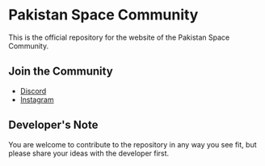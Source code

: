 
# Pakistan Space Community
This is the official repository for the website of the Pakistan Space Community.





## Join the Community

 - [Discord](https://discord.com/invite/6Tj3rR6frs)
 - [Instagram](https://www.instagram.com/pakistan_space_community/)

## Developer's Note
You are welcome to contribute to the repository in any way you see fit, but please share your ideas with the developer first.